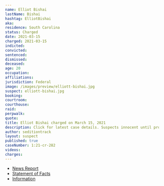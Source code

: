 ```yaml
---
name: Elliot Bishai
lastName: Bishai
hashtag: ElliotBishai
aka:
residence: South Carolina
status: Charged
date: 2021-03-15
charged: 2021-03-15
indicted:
convicted:
sentenced:
dismissed:
deceased:
age: 20
occupation:
affiliations:
jurisdiction: Federal
image: /images/preview/elliott-bishai.jpg
suspect: elliott-bishai.jpg
booking:
courtroom:
courthouse:
raid:
perpwalk:
quote:
title: Elliot Bishai charged on March 15, 2021
description: Click for latest case details. Suspects innocent until proven guilty.
author: seditiontrack
layout: suspect
published: true
caseNumber: 1:21-cr-282
videos:
charges:
---
```


- [News Report](https://www.thestate.com/news/local/crime/article249973884.html)
- [Statement of Facts](https://www.justice.gov/usao-dc/case-multi-defendant/file/1386286/download)
- [Information](https://www.justice.gov/usao-dc/case-multi-defendant/file/1386291/download)
